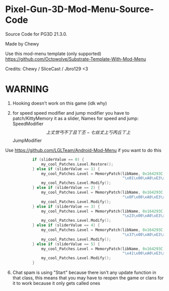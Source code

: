 # Pixel-Gun-3D-Mod-Menu-Source-Code

Source Code for PG3D 21.3.0.

Made by Chewy

Use this mod-menu template (only supported) https://github.com/Octowolve/Substrate-Template-With-Mod-Menu

Credits: Chewy / SliceCast / Jbro129 <3


# WARNING

1. Hooking doesn't work on this game (idk why)

2. for speed speed modifier and jump modifier you have to patch/KittyMemory it as a slider, Names for speed and jump: SpeedModifier$$上丈世丐不丁且丅丕 - 七丝丈上丂丙丘丅上$$JumpModifier

Use https://github.com/LGLTeam/Android-Mod-Menu if you want to do this

```cpp
            if (sliderValue == 0) {
                my_cool_Patches.Level.Restore();
            } else if (sliderValue == 1) {
                my_cool_Patches.Level = MemoryPatch(libName, 0x164293C,
                                                    "\x01\x00\xA0\xE3\x1E\xFF\x2F\xE1", 8);
                my_cool_Patches.Level.Modify();
            } else if (sliderValue == 2) {
                my_cool_Patches.Level = MemoryPatch(libName, 0x164293C,
                                                    "\x0F\x00\xA0\xE3\x1E\xFF\x2F\xE1", 8);
                my_cool_Patches.Level.Modify();
            } else if (sliderValue == 3) {
                my_cool_Patches.Level = MemoryPatch(libName, 0x164293C,
                                                    "\x23\x00\xA0\xE3\x1E\xFF\x2F\xE1", 8);
                my_cool_Patches.Level.Modify();
            } else if (sliderValue == 4) {
                my_cool_Patches.Level = MemoryPatch(libName, 0x164293C,
                                                    "\x37\x00\xA0\xE3\x1E\xFF\x2F\xE1", 8);
                my_cool_Patches.Level.Modify();
            } else if (sliderValue == 5) {
                my_cool_Patches.Level = MemoryPatch(libName, 0x164293C,
                                                    "\x41\x00\xA0\xE3\x1E\xFF\x2F\xE1", 8);
                my_cool_Patches.Level.Modify();
            }
```

6. Chat spam is using "Start" because there isn't any update function in that class, this means that you may have to reopen the game or clans for it to work because it only gets called ones
